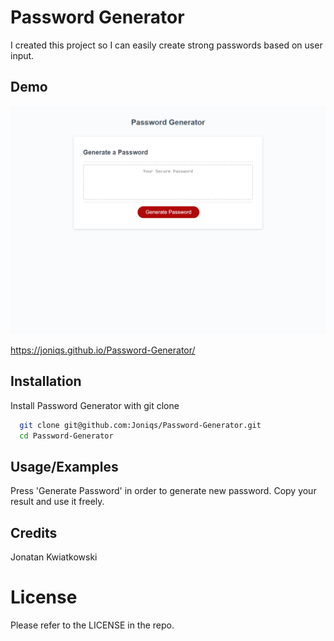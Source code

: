 
# Password Generator

I created this project so I can easily create strong passwords based on user input.



## Demo

![Alt text](/assets/images/Password-Generator.png)

https://joniqs.github.io/Password-Generator/


## Installation

Install Password Generator with git clone

```bash
  git clone git@github.com:Joniqs/Password-Generator.git
  cd Password-Generator
```
    
## Usage/Examples

Press 'Generate Password' in order to generate new password. Copy your result and use it freely.

## Credits

Jonatan Kwiatkowski
# License

Please refer to the LICENSE in the repo.


